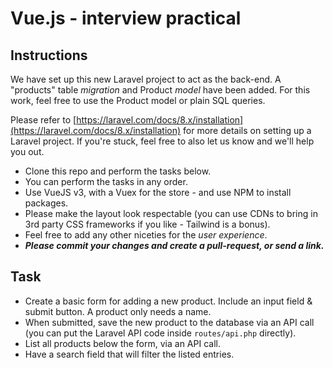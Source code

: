 # Vue.js - interview practical

## Instructions

We have set up this new Laravel project to act as the back-end. A "products" table _migration_ and Product _model_ have been added. For this work, feel free to use the Product model or plain SQL queries.

Please refer to [https://laravel.com/docs/8.x/installation](https://laravel.com/docs/8.x/installation) for more details on setting up a Laravel project. If you're stuck, feel free to also let us know and we'll help you out.

- Clone this repo and perform the tasks below.
- You can perform the tasks in any order.
- Use VueJS v3, with a Vuex for the store - and use NPM to install packages.
- Please make the layout look respectable (you can use CDNs to bring in 3rd party CSS frameworks if you like - Tailwind is a bonus).
- Feel free to add any other niceties for the _user experience_.
- ***Please commit your changes and create a pull-request,  or send a link.***

## Task
- Create a basic form for adding a new product. Include an input field & submit button. A product only needs a name.
- When submitted, save the new product to the database via an API call (you can put the Laravel API code inside `routes/api.php` directly).
- List all products below the form, via an API call.
- Have a search field that will filter the listed entries.
